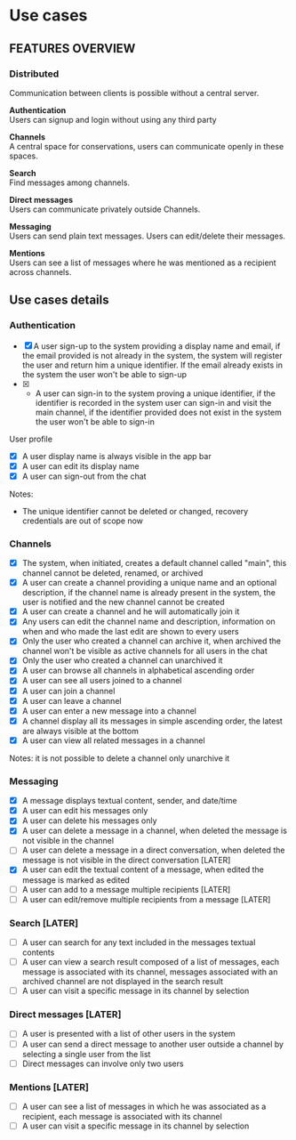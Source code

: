 # Use cases

## FEATURES OVERVIEW

### Distributed

Communication between clients is possible without a central server.

**Authentication**\
Users can signup and login without using any third party

**Channels**\
A central space for conservations, users can communicate openly in these spaces.

**Search**\
Find messages among channels.

**Direct messages**\
Users can communicate privately outside Channels.

**Messaging**\
Users can send plain text messages. Users can edit/delete their messages.

**Mentions**\
Users can see a list of messages where he was mentioned as a recipient across channels.

## Use cases details

### Authentication

- [x] A user sign-up to the system providing a display name and email, if the email provided is not already in the system, the system will register the user and return him a unique identifier. If the email already exists in the system the user won't be able to sign-up
- [x] - A user can sign-in to the system proving a unique identifier, if the identifier is recorded in the system user can sign-in and visit the main channel, if the identifier provided does not exist in the system the user won't be able to sign-in

User profile

- [x] A user display name is always visible in the app bar
- [x] A user can edit its display name
- [x] A user can sign-out from the chat

Notes:

- The unique identifier cannot be deleted or changed, recovery credentials are out of scope now

### Channels

- [x] The system, when initiated, creates a default channel called "main", this channel cannot be deleted, renamed, or archived
- [x] A user can create a channel providing a unique name and an optional description, if the channel name is already present in the system, the user is notified and the new channel cannot be created
- [x] A user can create a channel and he will automatically join it
- [x] Any users can edit the channel name and description, information on when and who made the last edit are shown to every users
- [x] Only the user who created a channel can archive it, when archived the channel won't be visible as active channels for all users in the chat
- [x] Only the user who created a channel can unarchived it
- [x] A user can browse all channels in alphabetical ascending order
- [x] A user can see all users joined to a channel
- [x] A user can join a channel
- [x] A user can leave a channel
- [x] A user can enter a new message into a channel
- [x] A channel display all its messages in simple ascending order, the latest are always visible at the bottom
- [x] A user can view all related messages in a channel

Notes: it is not possible to delete a channel only unarchive it

### Messaging

- [x] A message displays textual content, sender, and date/time
- [x] A user can edit his messages only
- [x] A user can delete his messages only
- [x] A user can delete a message in a channel, when deleted the message is not visible in the channel
- [ ] A user can delete a message in a direct conversation, when deleted the message is not visible in the direct conversation [LATER]
- [x] A user can edit the textual content of a message, when edited the message is marked as edited
- [ ] A user can add to a message multiple recipients [LATER]
- [ ] A user can edit/remove multiple recipients from a message [LATER]

### Search [LATER]

- [ ] A user can search for any text included in the messages textual contents
- [ ] A user can view a search result composed of a list of messages, each message is associated with its channel, messages associated with an archived channel are not displayed in the search result
- [ ] A user can visit a specific message in its channel by selection

### Direct messages [LATER]

- [ ] A user is presented with a list of other users in the system
- [ ] A user can send a direct message to another user outside a channel by selecting a single user from the list
- [ ] Direct messages can involve only two users

### Mentions [LATER]

- [ ] A user can see a list of messages in which he was associated as a recipient, each message is associated with its channel
- [ ] A user can visit a specific message in its channel by selection
